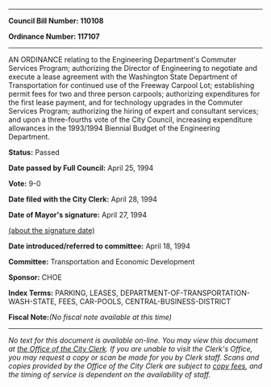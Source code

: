 

********

**Council Bill Number: 110108**
   
**Ordinance Number: 117107**
********

 AN ORDINANCE relating to the Engineering Department's Commuter Services Program; authorizing the Director of Engineering to negotiate and execute a lease agreement with the Washington State Department of Transportation for continued use of the Freeway Carpool Lot; establishing permit fees for two and three person carpools; authorizing expenditures for the first lease payment, and for technology upgrades in the Commuter Services Program; authorizing the hiring of expert and consultant services; and upon a three-fourths vote of the City Council, increasing expenditure allowances in the 1993/1994 Biennial Budget of the Engineering Department.

**Status:** Passed
   
**Date passed by Full Council:** April 25, 1994
   
**Vote:** 9-0
   
**Date filed with the City Clerk:** April 28, 1994
   
**Date of Mayor's signature:** April 27, 1994
   
[(about the signature date)](/~public/approvaldate.htm)
   
   
   
**Date introduced/referred to committee:** April 18, 1994
   
**Committee:** Transportation and Economic Development
   
**Sponsor:** CHOE
   
   
**Index Terms:** PARKING, LEASES, DEPARTMENT-OF-TRANSPORTATION-WASH-STATE, FEES, CAR-POOLS, CENTRAL-BUSINESS-DISTRICT

**Fiscal Note:**_(No fiscal note available at this time)_
********

_No text for this document is available on-line. You may view this document at [the Office of the City Clerk](http://www.seattle.gov/leg/clerk/contactUs.htm). If you are unable to visit the Clerk's Office, you may request a copy or scan be made for you by Clerk staff. Scans and copies provided by the Office of the City Clerk are subject to [copy fees](http://clerk.seattle.gov/~public/clerkfees.htm), and the timing of service is dependent on the availability of staff._

